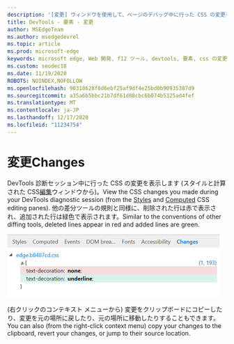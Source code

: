 ```yaml
---
description: '[変更] ウィンドウを使用して、ページのデバッグ中に行った CSS の変更を比較する'
title: DevTools - 要素 - 変更
author: MSEdgeTeam
ms.author: msedgedevrel
ms.topic: article
ms.prod: microsoft-edge
keywords: microsoft edge, Web 開発, f12 ツール, devtools, 要素, css の変更, css diff
ms.custom: seodec18
ms.date: 11/19/2020
ROBOTS: NOINDEX,NOFOLLOW
ms.openlocfilehash: 90318628f8d6ebf25af9df4e25bd0b90935387d9
ms.sourcegitcommit: a35a6b5bbc21b7df61d08cbc6b074b5325ad4fef
ms.translationtype: MT
ms.contentlocale: ja-JP
ms.lasthandoff: 12/17/2020
ms.locfileid: "11234754"
---
```

# <span data-ttu-id="fda03-104">変更</span><span class="sxs-lookup"><span data-stu-id="fda03-104">Changes</span></span>
<span data-ttu-id="fda03-105">DevTools 診断セッション中に行った CSS の変更を[](./styles.md)表示します (スタイルと計算された CSS[編集](./computed.md)ウィンドウから)。</span><span class="sxs-lookup"><span data-stu-id="fda03-105">View the CSS changes you made during your DevTools diagnostic session (from the [Styles](./styles.md) and [Computed](./computed.md) CSS editing panes).</span></span> <span data-ttu-id="fda03-106">他の差分ツールの規則と同様に、削除された行は赤で表示され、追加された行は緑色で表示されます。</span><span class="sxs-lookup"><span data-stu-id="fda03-106">Similar to the conventions of other diffing tools, deleted lines appear in red and added lines are green.</span></span>

![[変更] ウィンドウ](../media/elements_changes.png)

<span data-ttu-id="fda03-108">(右クリックのコンテキスト メニューから) 変更をクリップボードにコピーしたり、変更を元の場所に戻したり、元の場所に移動したりすることもできます。</span><span class="sxs-lookup"><span data-stu-id="fda03-108">You can also (from the right-click context menu) copy  your changes to the clipboard, revert your changes, or jump to their source location.</span></span>
